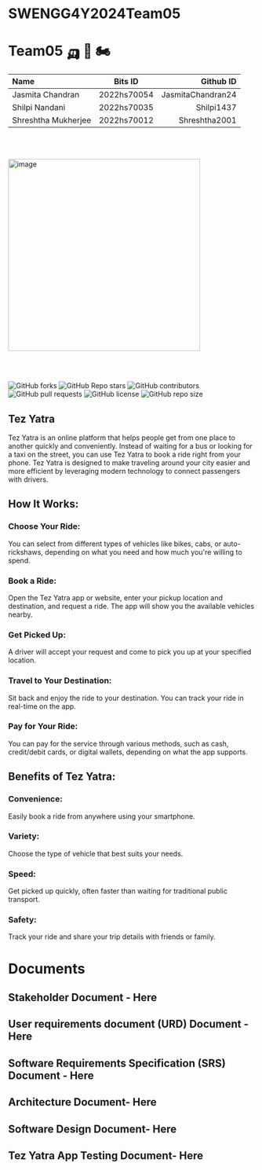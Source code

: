 # SWENGG4Y2024Team05


# Team05 🛺 🚕 🏍️



| Name |Bits ID | Github ID |
| :---         |     :---:      |          ---: |
| Jasmita Chandran  | 2022hs70054     | JasmitaChandran24    |
| Shilpi Nandani     | 2022hs70035       | Shilpi1437     |
| Shreshtha Mukherjee     |2022hs70012      | Shreshtha2001     |

<br><br>

<img width="391" alt="image" src="https://github.com/SWENGG4Y2024/SWENGG4Y2024Team05/assets/161967498/a96aea9b-0442-415a-8390-3191abba46fc">


<br><br>

![GitHub forks](https://img.shields.io/github/forks/JasmitaChandran24/SWENGG4Y2024Team05?style=social) ![GitHub Repo stars](https://img.shields.io/github/stars/JasmitaChandran24/SWENGG4Y2024Team05?style=social) ![GitHub contributors](https://img.shields.io/github/contributors/JasmitaChandran24/SWENGG4Y2024Team05) ![GitHub pull requests](https://img.shields.io/github/issues-pr/JasmitaChandran24/SWENGG4Y2024Team05) ![GitHub license](https://img.shields.io/github/license/JasmitaChandran24/SWENGG4Y2024Team05) ![GitHub repo size](https://img.shields.io/github/repo-size/JasmitaChandran24/SWENGG4Y2024Team05)

## Tez Yatra
Tez Yatra is an online platform that helps people get from one place to another quickly and conveniently. Instead of waiting for a bus or looking for a taxi on the street, you can use Tez Yatra to book a ride right from your phone. 
Tez Yatra is designed to make traveling around your city easier and more efficient by leveraging modern technology to connect passengers with drivers.

## How It Works:

### Choose Your Ride: 
You can select from different types of vehicles like bikes, cabs, or auto-rickshaws, depending on what you need and how much you're willing to spend.

### Book a Ride: 
Open the Tez Yatra app or website, enter your pickup location and destination, and request a ride. The app will show you the available vehicles nearby.

### Get Picked Up: 
A driver will accept your request and come to pick you up at your specified location.

### Travel to Your Destination: 
Sit back and enjoy the ride to your destination. You can track your ride in real-time on the app.

### Pay for Your Ride: 
You can pay for the service through various methods, such as cash, credit/debit cards, or digital wallets, depending on what the app supports.

## Benefits of Tez Yatra:
### Convenience: 
Easily book a ride from anywhere using your smartphone.
### Variety: 
Choose the type of vehicle that best suits your needs.
### Speed: 
Get picked up quickly, often faster than waiting for traditional public transport.
### Safety: 
Track your ride and share your trip details with friends or family.

# Documents

## Stakeholder Document - Here
## User requirements document (URD) Document - Here
## Software Requirements Specification (SRS) Document - Here
## Architecture Document- Here
## Software Design Document- Here
## Tez Yatra App Testing Document- Here

